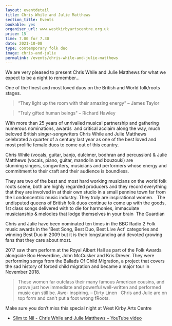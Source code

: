 ```yaml
---
layout: eventdetail
title: Chris While and Julie Matthews
section_title: Events
bookable: yes
organiser_url: www.westkirbyartscentre.org.uk
price: 15
time: 7.00 for 7.30
date: 2021-10-08
type: contemporary folk duo
image: chris-and-julie
permalink: /events/chris-while-and-julie-matthews
---
```


We are very pleased to present Chris While and Julie Matthews for what we expect to be a night to remember…

One of the finest and most loved duos on the British and World folk/roots stages.

> “They light up the room with their amazing energy” – James Taylor

> "Truly gifted human beings" – Richard Hawley

With more than 25 years of unrivalled musical partnership and gathering numerous nominations, awards  and critical acclaim along the way, much beloved British singer-songwriters Chris While and Julie Matthews celebrated a quarter of a century last year as one of the best loved and most prolific female duos to come out of this country.

Chris While (vocals, guitar, banjo, dulcimer, bodhran and percussion) & Julie Matthews (vocals, piano, guitar, mandolin and bouzouki) are stunning singers, songwriters, musicians and performers whose energy and commitment to their craft and their audience is boundless.

They are two of the best and most hard working musicians on the world folk roots scene, both are highly regarded producers and they record everything that they are involved in at their own studio in a small pennine town far from the Londoncentric music industry. They truly are inspirational women.
 
The undisputed queens of British folk duos continue to come up with the goods,
1st class songs delivered with to die for harmonies, immaculate musicianship & melodies that lodge themselves in your brain  The Guardian

Chris and Julie have been nominated ten times in the BBC Radio 2 Folk music awards in the 'Best Song, Best Duo, Best Live Act' categories and winning Best Duo in 2009 but it is their longstanding and devoted growing fans that they care about most.

2017 saw them perform at the Royal Albert Hall as part of the Folk Awards alongside Boo Hewerdine, John McCusker and Kris Drever. They were performing songs from the Ballads Of Child Migration, a project that covers the sad history of forced child migration and became a major tour in November 2018.
 
> These women far outclass their many famous American cousins, and prove just how immediate and powerful well-written and performed music can still be. Awe- inspiring. – Dirty Linen
 
Chris and Julie are on top form and can't put a foot wrong fRoots.

Make sure you don’t miss this special night at West Kirby Arts Centre

- [Slim to Nil - Chris While and Julie Matthews – YouTube video](https://www.youtube.com/watch?v=3UXu7g4lDvs)

